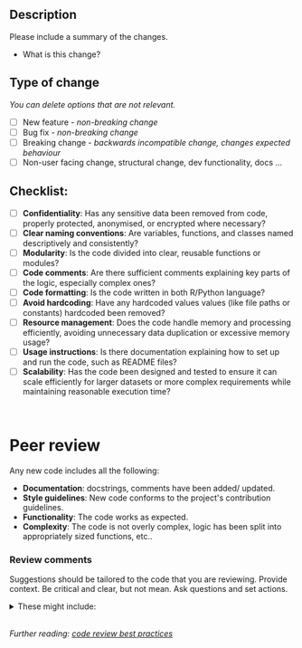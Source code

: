 ## Description
Please include a summary of the changes.

  - What is this change?

## Type of change

*You can delete options that are not relevant.*

- [ ] New feature - *non-breaking change*
- [ ] Bug fix - *non-breaking change*
- [ ] Breaking change - *backwards incompatible change, changes expected behaviour*
- [ ] Non-user facing change, structural change, dev functionality, docs ...

## Checklist:

- [ ] **Confidentiality**: Has any sensitive data been removed from code, properly protected, anonymised, or encrypted where necessary?
- [ ] **Clear naming conventions**: Are variables, functions, and classes named descriptively and consistently?
- [ ] **Modularity**: Is the code divided into clear, reusable functions or modules?
- [ ] **Code comments**: Are there sufficient comments explaining key parts of the logic, especially complex ones?
- [ ] **Code formatting**: Is the code written in both R/Python language?
- [ ] **Avoid hardcoding**: Have any hardcoded values values (like file paths or constants) hardcoded been removed?
- [ ] **Resource management**: Does the code handle memory and processing efficiently, avoiding unnecessary data duplication or excessive memory usage?
- [ ] **Usage instructions**: Is there documentation explaining how to set up and run the code, such as README files?
- [ ] **Scalability**: Has the code been designed and tested to ensure it can scale efficiently for larger datasets or more complex requirements while maintaining reasonable execution time?

<br>

#  Peer review
Any new code includes all the following:

- **Documentation**: docstrings, comments have been added/ updated.
- **Style guidelines**: New code conforms to the project's contribution guidelines.
- **Functionality**: The code works as expected.
- **Complexity**: The code is not overly complex, logic has been split into appropriately sized functions, etc..

### Review comments
Suggestions should be tailored to the code that you are reviewing. Provide context.
Be critical and clear, but not mean. Ask questions and set actions.
<details><summary>These might include:</summary>

- bugs that need fixing (does it work as expected?)
- alternative methods (could it be written more efficiently or with more clarity?)
- documentation improvements (does the documentation reflect how the code actually works?)
- code style improvements (could the code be written more clearly?)
</details>
<br>

*Further reading: [code review best practices](https://best-practice-and-impact.github.io/qa-of-code-guidance/peer_review.html)*
